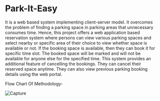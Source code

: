 # Park-It-Easy
It is a web based system implementing client-server model. It overcomes the problem of finding a parking space in parking areas that unnecessary consumes time. Hence, this project offers a web application based reservation system where persons can view various parking spaces and select nearby or specific area of their choice to view whether space is available or not. If the booking space is available, then they can book it for specific time slot. The booked space will be marked and will not be available for anyone else for the specified time. This system provides an additional feature of cancelling the bookings. They can cancel their reserved space anytime. They can also view previous parking booking details using the web portal.

Flow Chart Of Methodology-


![Capture](https://user-images.githubusercontent.com/46292428/133963208-9059b940-1e31-4b55-b106-d1c99c72c262.PNG)
